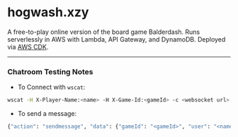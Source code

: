 # hogwash.xzy
A free-to-play online version of the board game Balderdash. Runs serverlessly in AWS with Lambda, API Gateway, and DynamoDB. Deployed via [AWS CDK](https://docs.aws.amazon.com/cdk/latest/guide/home.html).

----

### Chatroom Testing Notes
- To Connect with `wscat`:
```bash
wscat -H X-Player-Name:<name> -H X-Game-Id:<gameId> -c <websocket url>
```
- To send a message:
```bash
{"action": "sendmessage", "data": {"gameId": "<gameId>", "user": "<name>", "message": "hello world"}}
```
